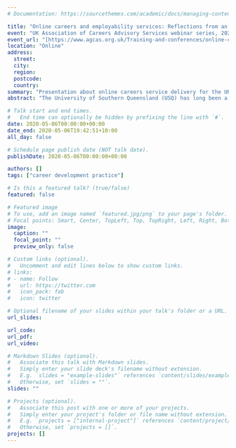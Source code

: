 ```yaml
---
# Documentation: https://sourcethemes.com/academic/docs/managing-content/

title: "Online careers and employability services: Reflections from an Australian regional university"
event: "UK Association of Careers Advisory Services webinar series, 2020"
event_url: "[https://www.agcas.org.uk/Training-and-conferences/online-careers-and-employability-services-webinar-series-session-one-reflections-from-a-regional-australian-university/10020?OccId=14316](https://www.agcas.org.uk/Training-and-conferences/online-careers-and-employability-services-webinar-series-session-one-reflections-from-a-regional-australian-university/10020?OccId=14316)"
location: "Online"
address:
  street:
  city:
  region:
  postcode:
  country:
summary: "Presentation about online careers service delivery for the UK Association of Careers Advisory Services"
abstract: "The University of Southern Queensland (USQ) has long been a leader in online delivery of career services.  In order to best serve its geographically and demographically diverse student body, the careers and employability team at USQ has experimented with numerous programs and services, including online career counselling, careers fairs, industry mentoring, and simulated graduate recruitment programs. In this presentation, I will describe several of USQ’s key online programs and services, provide a frank reflection on their successes and failures, and share some practical advice on how to plan for and deliver online careers and employability learning."

# Talk start and end times.
#   End time can optionally be hidden by prefixing the line with `#`.
date: 2020-05-06T00:00:00+00:00
date_end: 2020-05-06T19:42:51+10:00
all_day: false

# Schedule page publish date (NOT talk date).
publishDate: 2020-05-06T00:00:00+00:00

authors: []
tags: ["career development practice"]

# Is this a featured talk? (true/false)
featured: false

# Featured image
# To use, add an image named `featured.jpg/png` to your page's folder. 
# Focal points: Smart, Center, TopLeft, Top, TopRight, Left, Right, BottomLeft, Bottom, BottomRight.
image:
  caption: ""
  focal_point: ""
  preview_only: false

# Custom links (optional).
#   Uncomment and edit lines below to show custom links.
# links:
# - name: Follow
#   url: https://twitter.com
#   icon_pack: fab
#   icon: twitter

# Optional filename of your slides within your talk's folder or a URL.
url_slides:

url_code:
url_pdf:
url_video:

# Markdown Slides (optional).
#   Associate this talk with Markdown slides.
#   Simply enter your slide deck's filename without extension.
#   E.g. `slides = "example-slides"` references `content/slides/example-slides.md`.
#   Otherwise, set `slides = ""`.
slides: ""

# Projects (optional).
#   Associate this post with one or more of your projects.
#   Simply enter your project's folder or file name without extension.
#   E.g. `projects = ["internal-project"]` references `content/project/deep-learning/index.md`.
#   Otherwise, set `projects = []`.
projects: []
---
```

